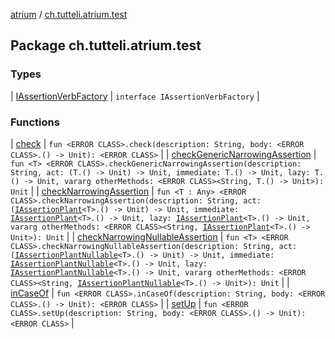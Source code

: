 [atrium](../index.md) / [ch.tutteli.atrium.test](.)

## Package ch.tutteli.atrium.test

### Types

| [IAssertionVerbFactory](-i-assertion-verb-factory/index.md) | `interface IAssertionVerbFactory` |

### Functions

| [check](check.md) | `fun <ERROR CLASS>.check(description: String, body: <ERROR CLASS>.() -> Unit): <ERROR CLASS>` |
| [checkGenericNarrowingAssertion](check-generic-narrowing-assertion.md) | `fun <T> <ERROR CLASS>.checkGenericNarrowingAssertion(description: String, act: (T.() -> Unit) -> Unit, immediate: T.() -> Unit, lazy: T.() -> Unit, vararg otherMethods: <ERROR CLASS><String, T.() -> Unit>): Unit` |
| [checkNarrowingAssertion](check-narrowing-assertion.md) | `fun <T : Any> <ERROR CLASS>.checkNarrowingAssertion(description: String, act: (`[`IAssertionPlant`](../ch.tutteli.atrium.creating/-i-assertion-plant/index.md)`<T>.() -> Unit) -> Unit, immediate: `[`IAssertionPlant`](../ch.tutteli.atrium.creating/-i-assertion-plant/index.md)`<T>.() -> Unit, lazy: `[`IAssertionPlant`](../ch.tutteli.atrium.creating/-i-assertion-plant/index.md)`<T>.() -> Unit, vararg otherMethods: <ERROR CLASS><String, `[`IAssertionPlant`](../ch.tutteli.atrium.creating/-i-assertion-plant/index.md)`<T>.() -> Unit>): Unit` |
| [checkNarrowingNullableAssertion](check-narrowing-nullable-assertion.md) | `fun <T> <ERROR CLASS>.checkNarrowingNullableAssertion(description: String, act: (`[`IAssertionPlantNullable`](../ch.tutteli.atrium.creating/-i-assertion-plant-nullable/index.md)`<T>.() -> Unit) -> Unit, immediate: `[`IAssertionPlantNullable`](../ch.tutteli.atrium.creating/-i-assertion-plant-nullable/index.md)`<T>.() -> Unit, lazy: `[`IAssertionPlantNullable`](../ch.tutteli.atrium.creating/-i-assertion-plant-nullable/index.md)`<T>.() -> Unit, vararg otherMethods: <ERROR CLASS><String, `[`IAssertionPlantNullable`](../ch.tutteli.atrium.creating/-i-assertion-plant-nullable/index.md)`<T>.() -> Unit>): Unit` |
| [inCaseOf](in-case-of.md) | `fun <ERROR CLASS>.inCaseOf(description: String, body: <ERROR CLASS>.() -> Unit): <ERROR CLASS>` |
| [setUp](set-up.md) | `fun <ERROR CLASS>.setUp(description: String, body: <ERROR CLASS>.() -> Unit): <ERROR CLASS>` |

